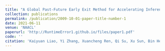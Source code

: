 ```yaml
---
title: "A Global Past-Future Early Exit Method for Accelerating Inference of Pre-trained Language Models"
collection: publications
permalink: /publication/2009-10-01-paper-title-number-1
date: 2021-06-11
venue: 'NAACL'
paperurl: 'http://RuntimeError1.github.io/files/paper1.pdf'
code: ''
citation: 'Kaiyuan Liao, Yi Zhang, Xuancheng Ren, Qi Su, Xu Sun, Bin He. (NAACL 2021)'
---
```

